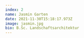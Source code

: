 ```yaml
---
index: 2
name: Jasmin Garten
date: 2021-11-30T15:18:17.973Z
image: jasmin.jpg
bio: B.Sc. Landschaftsarchitektur
---
```

